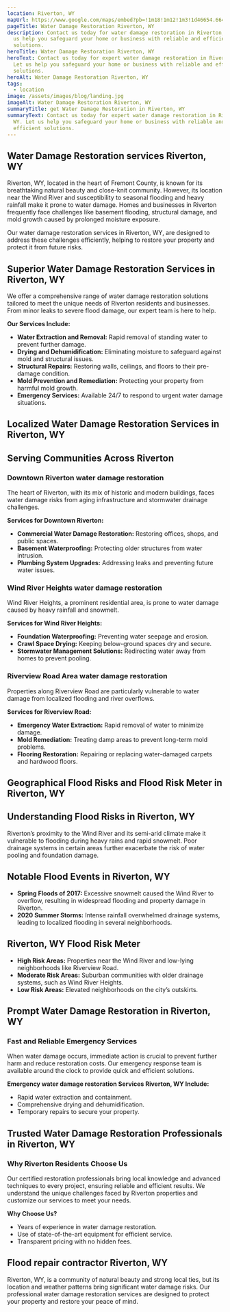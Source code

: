 ```yaml
---
location: Riverton, WY
mapUrl: https://www.google.com/maps/embed?pb=!1m18!1m12!1m3!1d46654.664871119836!2d-108.45881532992256!3d43.04318718013396!2m3!1f0!2f0!3f0!3m2!1i1024!2i768!4f13.1!3m3!1m2!1s0x875892b9bf61abd1%3A0xd1afc056d625c830!2sRiverton%2C%20WY%2082501!5e0!3m2!1sen!2sus!4v1735761689437!5m2!1sen!2sus
pageTitle: Water Damage Restoration Riverton, WY
description: Contact us today for water damage restoration in Riverton, WY. Let
  us help you safeguard your home or business with reliable and efficient
  solutions.
heroTitle: Water Damage Restoration Riverton, WY
heroText: Contact us today for expert water damage restoration in Riverton, WY.
  Let us help you safeguard your home or business with reliable and efficient
  solutions.
heroAlt: Water Damage Restoration Riverton, WY
tags:
  - location
image: /assets/images/blog/landing.jpg
imageAlt: Water Damage Restoration Riverton, WY
summaryTitle: get Water Damage Restoration in Riverton, WY
summaryText: Contact us today for expert water damage restoration in Riverton,
  WY. Let us help you safeguard your home or business with reliable and
  efficient solutions.
---
```

## Water Damage Restoration services Riverton, WY

Riverton, WY, located in the heart of Fremont County, is known for its breathtaking natural beauty and close-knit community. However, its location near the Wind River and susceptibility to seasonal flooding and heavy rainfall make it prone to water damage. Homes and businesses in Riverton frequently face challenges like basement flooding, structural damage, and mold growth caused by prolonged moisture exposure.

Our water damage restoration services in Riverton, WY, are designed to address these challenges efficiently, helping to restore your property and protect it from future risks.

## Superior Water Damage Restoration Services in Riverton, WY

We offer a comprehensive range of water damage restoration solutions tailored to meet the unique needs of Riverton residents and businesses. From minor leaks to severe flood damage, our expert team is here to help.

**Our Services Include:**

* **Water Extraction and Removal:** Rapid removal of standing water to prevent further damage.
* **Drying and Dehumidification:** Eliminating moisture to safeguard against mold and structural issues.
* **Structural Repairs:** Restoring walls, ceilings, and floors to their pre-damage condition.
* **Mold Prevention and Remediation:** Protecting your property from harmful mold growth.
* **Emergency Services:** Available 24/7 to respond to urgent water damage situations.

## Localized Water Damage Restoration Services in Riverton, WY

## Serving Communities Across Riverton

### Downtown Riverton water damage restoration

The heart of Riverton, with its mix of historic and modern buildings, faces water damage risks from aging infrastructure and stormwater drainage challenges.

**Services for Downtown Riverton:**

* **Commercial Water Damage Restoration:** Restoring offices, shops, and public spaces.
* **Basement Waterproofing:** Protecting older structures from water intrusion.
* **Plumbing System Upgrades:** Addressing leaks and preventing future water issues.

### Wind River Heights water damage restoration

Wind River Heights, a prominent residential area, is prone to water damage caused by heavy rainfall and snowmelt.

**Services for Wind River Heights:**

* **Foundation Waterproofing:** Preventing water seepage and erosion.
* **Crawl Space Drying:** Keeping below-ground spaces dry and secure.
* **Stormwater Management Solutions:** Redirecting water away from homes to prevent pooling.

### Riverview Road Area water damage restoration

Properties along Riverview Road are particularly vulnerable to water damage from localized flooding and river overflows.

**Services for Riverview Road:**

* **Emergency Water Extraction:** Rapid removal of water to minimize damage.
* **Mold Remediation:** Treating damp areas to prevent long-term mold problems.
* **Flooring Restoration:** Repairing or replacing water-damaged carpets and hardwood floors.

## Geographical Flood Risks and Flood Risk Meter in Riverton, WY

## Understanding Flood Risks in Riverton, WY

Riverton’s proximity to the Wind River and its semi-arid climate make it vulnerable to flooding during heavy rains and rapid snowmelt. Poor drainage systems in certain areas further exacerbate the risk of water pooling and foundation damage.

## Notable Flood Events in Riverton, WY

* **Spring Floods of 2017:** Excessive snowmelt caused the Wind River to overflow, resulting in widespread flooding and property damage in Riverton.
* **2020 Summer Storms:** Intense rainfall overwhelmed drainage systems, leading to localized flooding in several neighborhoods.

## Riverton, WY Flood Risk Meter

* **High Risk Areas:** Properties near the Wind River and low-lying neighborhoods like Riverview Road.
* **Moderate Risk Areas:** Suburban communities with older drainage systems, such as Wind River Heights.
* **Low Risk Areas:** Elevated neighborhoods on the city’s outskirts.

## Prompt Water Damage Restoration in Riverton, WY

### Fast and Reliable Emergency Services

When water damage occurs, immediate action is crucial to prevent further harm and reduce restoration costs. Our emergency response team is available around the clock to provide quick and efficient solutions.

**Emergency water damage restoration Services Riverton, WY Include:**

* Rapid water extraction and containment.
* Comprehensive drying and dehumidification.
* Temporary repairs to secure your property.

## Trusted Water Damage Restoration Professionals in Riverton, WY

### Why Riverton Residents Choose Us

Our certified restoration professionals bring local knowledge and advanced techniques to every project, ensuring reliable and efficient results. We understand the unique challenges faced by Riverton properties and customize our services to meet your needs.

**Why Choose Us?**

* Years of experience in water damage restoration.
* Use of state-of-the-art equipment for efficient service.
* Transparent pricing with no hidden fees.

## Flood repair contractor Riverton, WY

Riverton, WY, is a community of natural beauty and strong local ties, but its location and weather patterns bring significant water damage risks. Our professional water damage restoration services are designed to protect your property and restore your peace of mind.
